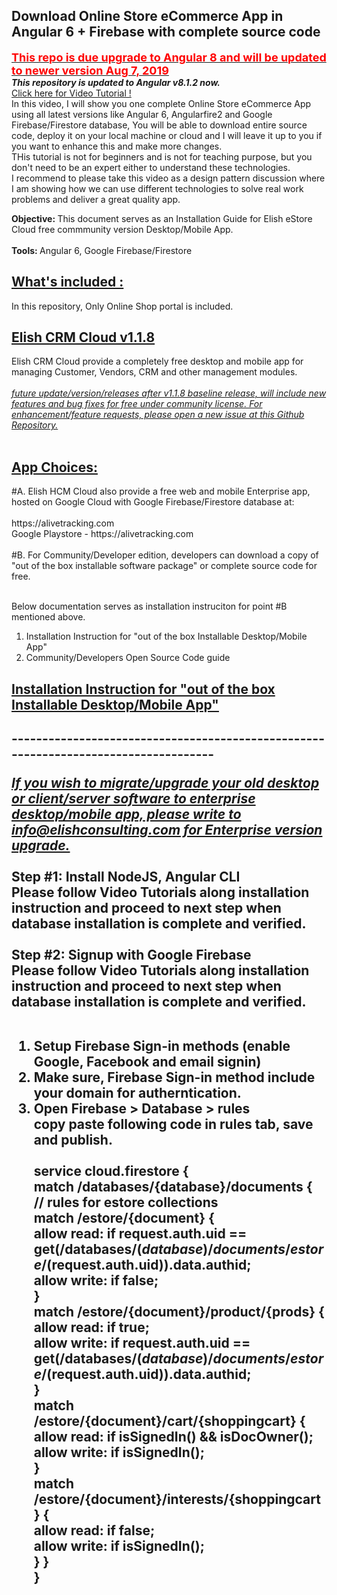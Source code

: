 <h2>Download Online Store eCommerce App in Angular 6 + Firebase with complete source code</h2>
<b><u><font color="red" size = "+1">This repo is due upgrade to Angular 8 and will be updated to newer version Aug 7, 2019</font></u></b>
<br>
<b><i>This repository is updated to Angular v8.1.2 now.</i></b>
<br>
<a href="https://www.youtube.com/playlist?list=PLp0TENYyY8lEjtN1YiJTCTFP7OpQ4Fmuo" target="_blank">Click here for Video Tutorial !</a>
<br>
In this video, I will show you one complete Online Store eCommerce App using all latest versions like Angular 6, Angularfire2 and Google Firebase/Firestore database, You will be able to download entire source code, deploy it on your local machine or cloud and I will leave it up to you if you want to enhance this and make more changes.<br/>
THis tutorial is not for beginners and is not for teaching purpose, but you don't need to be an expert either to understand these technologies.<br/>
I recommend to please take this video as a design pattern discussion where I am showing how we can use different technologies to solve real work problems and deliver a great quality app.<br/>

<b>Objective: </b> This document serves as an Installation Guide for Elish eStore Cloud free commmunity version Desktop/Mobile App.<br><br>
<b>Tools: </b> Angular 6, Google Firebase/Firestore<br/>

<h2><u>What's included :</u></h2>
In this repository, Only Online Shop portal is included.
<h2><u>Elish CRM Cloud v1.1.8</u></h2>
Elish CRM Cloud provide a completely free desktop and mobile app for managing Customer, Vendors, CRM and other management modules.<br><br>
<u><i>future update/version/releases after v1.1.8 baseline release, will include new features and bug fixes for free under community license. For enhancement/feature requests, please open a new issue at this Github Repository.</i></u><br><br>
<h2><u>App Choices:</u></h2>
#A. Elish HCM Cloud also provide a free web and mobile Enterprise app, hosted on Google Cloud with Google Firebase/Firestore database at:<br><br>
https://alivetracking.com<br>
Google Playstore - https://alivetracking.com<br><br>
#B. For Community/Developer edition, developers can download a copy of "out of the box installable software package" or complete source code for free.<br><br>

Below documentation serves as installation instruciton for point #B mentioned above.<br>
1. Installation Instruction for "out of the box Installable Desktop/Mobile App"<br>
2. Community/Developers Open Source Code guide<br>
<h2><u>Installation Instruction for "out of the box Installable Desktop/Mobile App"</u><h2>
------------------------------------------------------------------------------------

<u><i>If you wish to migrate/upgrade your old desktop or client/server software to enterprise desktop/mobile app, please write to info@elishconsulting.com for Enterprise version upgrade.</i></u><br><br>
<b>Step #1:</b> Install NodeJS, Angular CLI<br>
Please follow Video Tutorials along installation instruction and proceed to next step when database installation is complete and verified.<br><br>
<b>Step #2:</b> Signup with Google Firebase<br>
Please follow Video Tutorials along installation instruction and proceed to next step when database installation is complete and verified.<br><br>
1. Setup Firebase Sign-in methods (enable Google, Facebook and email signin)<br>
2. Make sure, Firebase Sign-in method include your domain for autherntication.<br>
3. Open Firebase > Database > rules <br>
copy paste following code in rules tab, save and publish.<br><br>
service cloud.firestore {<br>
  match /databases/{database}/documents {<br>
  	// rules for estore collections<br>
  	 match /estore/{document} {<br>
      allow read: if request.auth.uid == get(/databases/$(database)/documents/estore/$(request.auth.uid)).data.authid;<br>
      allow write: if false;<br>
    }<br>
    match /estore/{document}/product/{prods} {<br>
      allow read: if true;<br>
      allow write: if request.auth.uid == get(/databases/$(database)/documents/estore/$(request.auth.uid)).data.authid;<br>
    }<br>
    match /estore/{document}/cart/{shoppingcart} {<br>
      allow read: if isSignedIn() && isDocOwner();<br>
      allow write: if isSignedIn();<br>
    }<br>
    match /estore/{document}/interests/{shoppingcart} {<br>
      allow read: if false;<br>
      allow write: if isSignedIn();<br>
    }
  }<br>
}<br>
